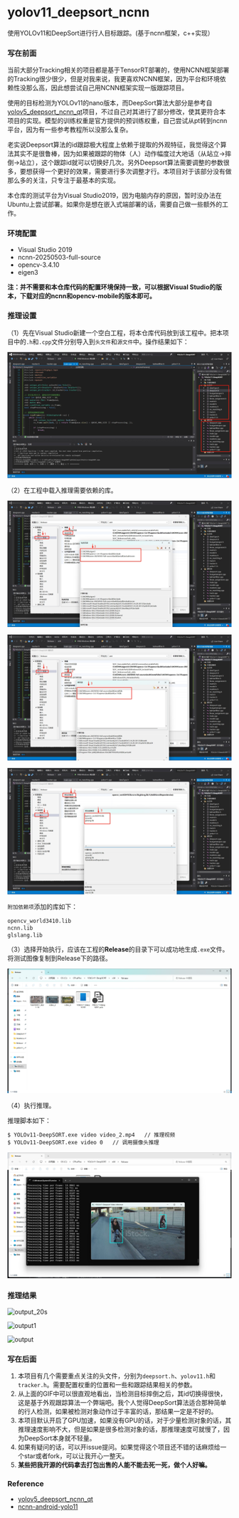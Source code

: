 # yolov11_deepsort_ncnn
使用YOLOv11和DeepSort进行行人目标跟踪。(基于ncnn框架，c++实现）



### 写在前面

当前大部分Tracking相关的项目都是基于TensorRT部署的，使用NCNN框架部署的Tracking很少很少，但是对我来说，我更喜欢NCNN框架，因为平台和环境依赖性没那么高，因此想尝试自己用NCNN框架实现一版跟踪项目。

使用的目标检测为YOLOv11的nano版本，而DeepSort算法大部分是参考自[yolov5_deepsort_ncnn_qt](https://github.com/Whu-wxy/yolov5_deepsort_ncnn_qt)项目，不过自己对其进行了部分修改，使其更符合本项目的实现。模型的训练权重是官方提供的预训练权重，自己尝试从pt转到ncnn平台，因为有一些参考教程所以没那么复杂。

老实说Deepsort算法的id跟踪极大程度上依赖于提取的外观特征，我觉得这个算法其实不是很鲁棒，因为如果被跟踪的物体（人）动作幅度过大地话（从站立->摔倒->站立），这个跟踪id就可以切换好几次。另外Deepsort算法需要调整的参数很多，要想获得一个更好的效果，需要进行多次调整才行。本项目对于该部分没有做那么多的关注，只专注于最基本的实现。

本仓库的测试平台为Visual Studio2019，因为电脑内存的原因，暂时没办法在Ubuntu上尝试部署。如果你是想在嵌入式端部署的话，需要自己做一些额外的工作。



### 环境配置

- Visual Studio 2019
- ncnn-20250503-full-source
- opencv-3.4.10
- eigen3

**注：并不需要和本仓库代码的配置环境保持一致，可以根据Visual Studio的版本，下载对应的ncnn和opencv-mobile的版本即可。**



### 推理设置

（1）先在Visual Studio新建一个空白工程，将本仓库代码放到该工程中。把本项目中的`.h`和`.cpp`文件分别导入到`头文件`和`源文件`中。操作结果如下：

![img1](docs\img1.png)

（2）在工程中载入推理需要依赖的库。

![img2](docs\img2.png)

![img3](docs\img3.png)

![img4](docs\img4.png)

`附加依赖项`添加的库如下：

```shell
opencv_world3410.lib
ncnn.lib
glslang.lib
```

（3）选择开始执行，应该在工程的**Release**的目录下可以成功地生成`.exe`文件。将测试图像复制到Release下的路径。

![img5](docs\img5.png)

（4）执行推理。

推理脚本如下：

```sh
$ YOLOv11-DeepSORT.exe video video_2.mp4   // 推理视频
$ YOLOv11-DeepSORT.exe video 0   // 调用摄像头推理
```

![img7](docs\img7.png)



### 推理结果

![output_20s](docs\output_20s.gif)

![output1](docs\output1.gif)

![output](docs\output.gif)



### 写在后面

1. 本项目有几个需要重点关注的头文件，分别为`deepsort.h`、`yolov11.h`和`tracker.h`。需要配置权重的位置和一些和跟踪结果相关的参数。
2. 从上面的GIF中可以很直观地看出，当检测目标摔倒之后，其id切换得很快，这是基于外观跟踪算法一个弊端吧。我个人觉得DeepSort算法适合那种简单的行人检测，如果被检测对象动作过于丰富的话，那结果一定是不好的。
3. 本项目默认开启了GPU加速，如果没有GPU的话，对于少量检测对象的话，其推理速度影响不大，但是如果是很多检测对象的话，那推理速度可就慢了，因为DeepSort本身就不轻量。
4. 如果有疑问的话，可以开issue提问。如果觉得这个项目还不错的话麻烦给一个star或者fork，可以让我开心一整天。
5. **某些把我开源的代码拿去打包出售的人能不能去死一死，做个人好嘛。**



### Reference

- [yolov5_deepsort_ncnn_qt](https://github.com/Whu-wxy/yolov5_deepsort_ncnn_qt)
- [ncnn-android-yolo11](https://github.com/nihui/ncnn-android-yolo11)
